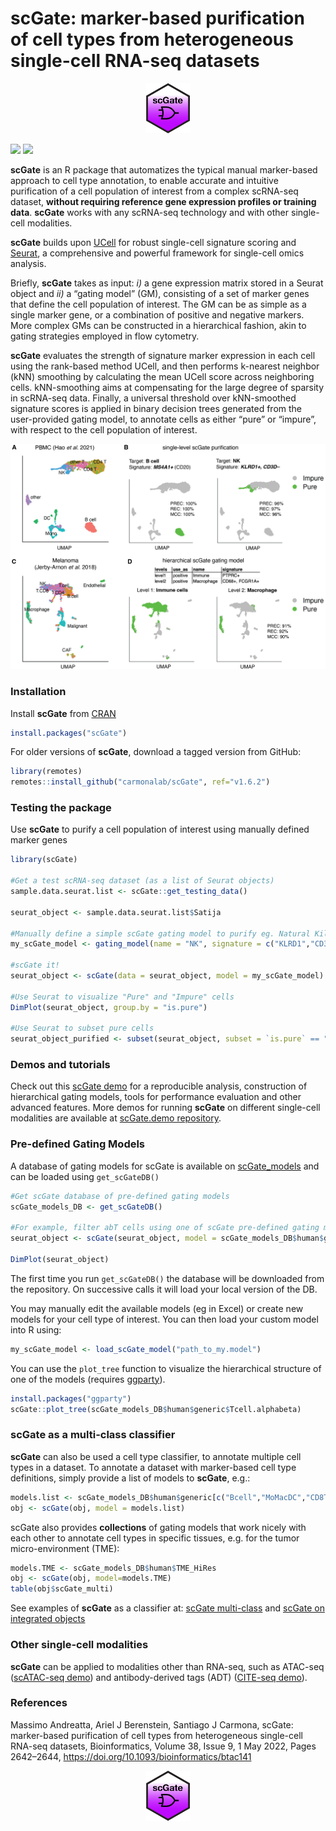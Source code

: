 # scGate: marker-based purification of cell types from heterogeneous single-cell RNA-seq datasets

<p align="center">
  <img height="80" src="inst/RSticker_SCGATE.png">
</p>

[![](https://cranlogs.r-pkg.org/badges/scGate)](https://cran.r-project.org/package=scGate)
[![](https://cranlogs.r-pkg.org/badges/grand-total/scGate)](https://cran.r-project.org/package=scGate)

**scGate** is an R package that automatizes the typical manual marker-based approach to cell type annotation, to enable accurate and intuitive purification of a cell population of interest from a complex scRNA-seq dataset, **without requiring reference gene expression profiles or training data**. **scGate** works with any scRNA-seq technology and with other single-cell modalities.

**scGate** builds upon [UCell](https://github.com/carmonalab/UCell) for robust single-cell signature scoring and [Seurat](https://github.com/satijalab/seurat/), a comprehensive and powerful framework for single-cell omics analysis.

Briefly, **scGate** takes as input: *i)* a gene expression matrix stored in a Seurat object and *ii)* a “gating model” (GM), consisting of a set of marker genes that define the cell population of interest. The GM can be as simple as a single marker gene, or a combination of positive and negative markers. More complex GMs can be constructed in a hierarchical fashion, akin to gating strategies employed in flow cytometry. 

**scGate** evaluates the strength of signature marker expression in each cell using the rank-based method UCell, and then performs k-nearest neighbor (kNN) smoothing by calculating the mean UCell score across neighboring cells. kNN-smoothing aims at compensating for the large degree of sparsity in scRNA-seq data. Finally, a universal threshold over kNN-smoothed signature scores is applied in binary decision trees generated from the user-provided gating model, to annotate cells as either “pure” or “impure”, with respect to the cell population of interest.

![scGate_examples](https://github.com/carmonalab/scGate.demo/blob/master/docs/scGate_example.png?raw=true)


### Installation

Install **scGate** from [CRAN](https://cran.r-project.org/web/packages/scGate/index.html)
```r
install.packages("scGate")
```

For older versions of **scGate**, download a tagged version from GitHub:
```r
library(remotes)
remotes::install_github("carmonalab/scGate", ref="v1.6.2")
```

### Testing the package

Use **scGate** to purify a cell population of interest using manually defined marker genes

```r
library(scGate)

#Get a test scRNA-seq dataset (as a list of Seurat objects)
sample.data.seurat.list <- scGate::get_testing_data()

seurat_object <- sample.data.seurat.list$Satija

#Manually define a simple scGate gating model to purify eg. Natural Killer (NK) cells, using a positive marker KLRD1 and negative marker CD3D
my_scGate_model <- gating_model(name = "NK", signature = c("KLRD1","CD3D-"))  

#scGate it!
seurat_object <- scGate(data = seurat_object, model = my_scGate_model)

#Use Seurat to visualize "Pure" and "Impure" cells
DimPlot(seurat_object, group.by = "is.pure")

#Use Seurat to subset pure cells
seurat_object_purified <- subset(seurat_object, subset = `is.pure` == "Pure" )
```
### Demos and tutorials

Check out this [scGate demo](https://carmonalab.github.io/scGate.demo) for a reproducible analysis, construction of hierarchical gating models, tools for performance evaluation and other advanced features. More demos for running **scGate** on different single-cell modalities are available at [scGate.demo repository](https://github.com/carmonalab/scGate.demo).

### Pre-defined Gating Models

A database of gating models for scGate is available on [scGate_models](https://github.com/carmonalab/scGate_models) and can be loaded using `get_scGateDB()`
```r
#Get scGate database of pre-defined gating models
scGate_models_DB <- get_scGateDB()

#For example, filter abT cells using one of scGate pre-defined gating models
seurat_object <- scGate(seurat_object, model = scGate_models_DB$human$generic$Tcell.alphabeta)

DimPlot(seurat_object)
```
The first time you run `get_scGateDB()`  the database will be downloaded from the repository. On successive calls it will load your local version of the DB.

You may manually edit the available models (eg in Excel) or create new models for your cell type of interest. You can then load your custom model into R using:
```r
my_scGate_model <- load_scGate_model("path_to_my.model")
```

You can use the `plot_tree` function to visualize the hierarchical structure of one of the models (requires [ggparty](https://cran.r-project.org/package=ggparty)).

```r
install.packages("ggparty")
scGate::plot_tree(scGate_models_DB$human$generic$Tcell.alphabeta)
```

### scGate as a multi-class classifier

**scGate** can also be used a cell type classifier, to annotate multiple cell types in a dataset. To annotate a dataset with marker-based cell type definitions, simply provide a list of models to **scGate**, e.g.:

```r
models.list <- scGate_models_DB$human$generic[c("Bcell","MoMacDC","CD8T","CD4T","Erythrocyte")]
obj <- scGate(obj, model = models.list)
```

scGate also provides **collections** of gating models that work nicely with each other to annotate cell types in specific tissues, e.g. for the tumor micro-environment (TME):
```r
models.TME <- scGate_models_DB$human$TME_HiRes
obj <- scGate(obj, model=models.TME)
table(obj$scGate_multi)
```

See examples of **scGate** as a classifier at: [scGate multi-class](https://carmonalab.github.io/scGate.demo/#scgate-as-a-multi-class-classifier) and [scGate on integrated objects](https://carmonalab.github.io/scGate.demo/scGate.integrated.html)


### Other single-cell modalities
**scGate** can be applied to modalities other than RNA-seq, such as ATAC-seq ([scATAC-seq demo](https://carmonalab.github.io/scGate.demo/scGate.ATAC-seq.html)) and antibody-derived tags (ADT) ([CITE-seq demo](https://carmonalab.github.io/scGate.demo/scGate.CITE-seq.html)).

### References

Massimo Andreatta, Ariel J Berenstein, Santiago J Carmona, scGate: marker-based purification of cell types from heterogeneous single-cell RNA-seq datasets, Bioinformatics, Volume 38, Issue 9, 1 May 2022, Pages 2642–2644, https://doi.org/10.1093/bioinformatics/btac141

<p align="center">
  <img height="80" src="inst/RSticker_SCGATE.png">
</p>
